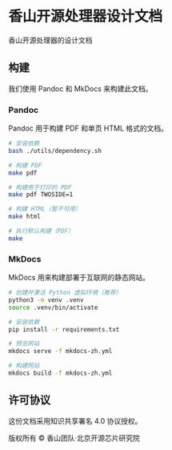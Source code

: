 # 香山开源处理器设计文档

香山开源处理器的设计文档

## 构建

我们使用 Pandoc 和 MkDocs 来构建此文档。

### Pandoc

Pandoc 用于构建 PDF 和单页 HTML 格式的文档。

```bash
# 安装依赖
bash ./utils/dependency.sh

# 构建 PDF
make pdf

# 构建用于打印的 PDF
make pdf TWOSIDE=1

# 构建 HTML（暂不可用）
make html

# 执行默认构建（PDF）
make
```

### MkDocs

MkDocs 用来构建部署于互联网的静态网站。

```bash
# 创建并激活 Python 虚拟环境（推荐）
python3 -m venv .venv
source .venv/bin/activate

# 安装依赖
pip install -r requirements.txt

# 预览网站
mkdocs serve -f mkdocs-zh.yml

# 构建网站
mkdocs build -f mkdocs-zh.yml
```

## 许可协议

这份文档采用知识共享署名 4.0 协议授权。

版权所有 © 香山团队·北京开源芯片研究院
